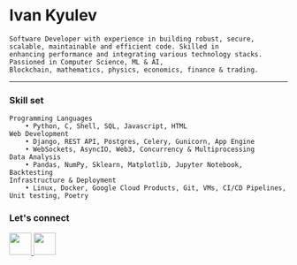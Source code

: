 Ivan Kyulev
===========

```text
Software Developer with experience in building robust, secure, scalable, maintainable and efficient code. Skilled in
enhancing performance and integrating various technology stacks. Passioned in Computer Science, ML & AI,
Blockchain, mathematics, physics, economics, finance & trading.
```
-------------------------------------------------------------------------------------------------

### Skill set
```text
Programming Languages
    • Python, C, Shell, SQL, Javascript, HTML
Web Development
    • Django, REST API, Postgres, Celery, Gunicorn, App Engine
    • WebSockets, AsyncIO, Web3, Concurrency & Multiprocessing
Data Analysis
    • Pandas, NumPy, Sklearn, Matplotlib, Jupyter Notebook, Backtesting
Infrastructure & Deployment
    • Linux, Docker, Google Cloud Products, Git, VMs, CI/CD Pipelines, Unit testing, Poetry
```

### Let's connect
<a href='https://www.linkedin.com/in/ivan-kyulev-a9438873/'>
<img src="https://raw.githubusercontent.com/danielcranney/readme-generator/main/public/icons/socials/linkedin.svg" width="40" height="40">
</a>
<a href='https://twitter.com/IKyulev'>
<img src="https://raw.githubusercontent.com/danielcranney/readme-generator/main/public/icons/socials/twitter.svg" width="40" height="40">
</a>
